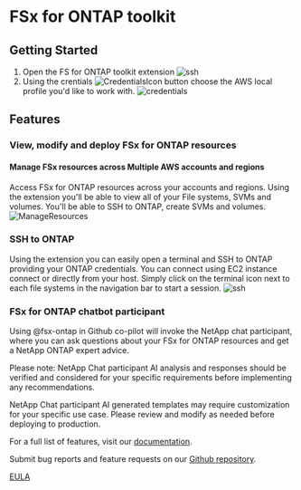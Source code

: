 # FSx for ONTAP toolkit

## Getting Started
1. Open the FS for ONTAP toolkit extension
![ssh](https://pricecalculator.fsxninjas.com/OpenToolkit.gif)
2. Using the crentials ![CredentialsIcon](https://pricecalculator.fsxninjas.com/CredentialsIcon.png) button choose the AWS local profile you'd like to work with.
![credentials](https://pricecalculator.fsxninjas.com/Credential.gif)

## Features

### View, modify and deploy FSx for ONTAP resources

#### Manage FSx resources across Multiple AWS accounts and regions
Access FSx for ONTAP resources across your accounts and regions. Using the extension you'll
be able to view all of your File systems, SVMs and volumes. You'll be able to SSH to ONTAP,
create SVMs and volumes.
![ManageResources](https://pricecalculator.fsxninjas.com/ManageResources.gif)

### SSH to ONTAP
Using the extension you can easily open a terminal and SSH to ONTAP providing your ONTAP credentials.
You can connect using EC2 instance connect or directly from your host.
Simply click on the terminal icon next to each file systems in the navigation bar to start a session.
![ssh](https://pricecalculator.fsxninjas.com/ssh.gif)

### FSx for ONTAP chatbot participant
Using @fsx-ontap in Github co-pilot will invoke the NetApp chat participant, where you can ask
questions about your FSx for ONTAP resources and get a NetApp ONTAP expert advice.

Please note: NetApp Chat participant AI analysis and responses should be verified and considered for your specific requirements before implementing any recommendations. 

NetApp Chat participant AI generated templates may require customization for your specific use case. Please review and modify as needed before deploying to production. 

For a full list of features, visit our [documentation](https://docs.aws.amazon.com/toolkit-for-vscode/latest/userguide/working-with-aws.html).

Submit bug reports and feature requests on our [Github repository](https://github.com/aws/aws-toolkit-vscode/issues/new/choose).

[EULA](https://github.com/aws/aws-toolkit-vscode/issues/new/choose)